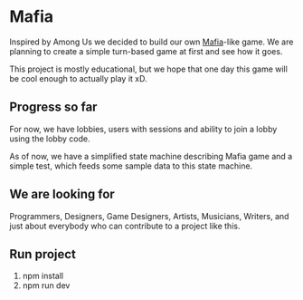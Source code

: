 # Mafia 

Inspired by Among Us we decided to build our own [Mafia](https://en.wikipedia.org/wiki/Mafia_(party_game))-like game.
We are planning to create a simple turn-based game at first and see how it goes.

This project is mostly educational, but we hope that one day this game will be cool enough to actually play it xD.

## Progress so far

For now, we have lobbies, users with sessions and ability to join a lobby using the lobby code.

As of now, we have a simplified state machine describing Mafia game and a simple test,
which feeds some sample data to this state machine.

## We are looking for

Programmers, Designers, Game Designers, Artists, Musicians, Writers, 
and just about everybody who can contribute to a project like this.

## Run project

1. npm install
2. npm run dev
